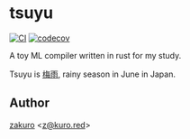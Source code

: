 # tsuyu

[![CI](https://github.com/zakuro9715/tsuyu_caml/actions/workflows/ci.yaml/badge.svg)](https://github.com/zakuro9715/tsuyu_caml/actions/workflows/ci.yaml)
[![codecov](https://codecov.io/gh/zakuro9715/tsuyu_caml/branch/main/graph/badge.svg?token=31OhRAAa8f)](https://codecov.io/gh/zakuro9715/tsuyu_caml)

A toy ML compiler written in rust for my study.

Tsuyu is [梅雨](https://en.wikipedia.org/wiki/East_Asian_rainy_season), rainy season in June in Japan.

## Author

[zakuro](https://twitter.com/zakuro9715) &lt;z@kuro.red&gt;

